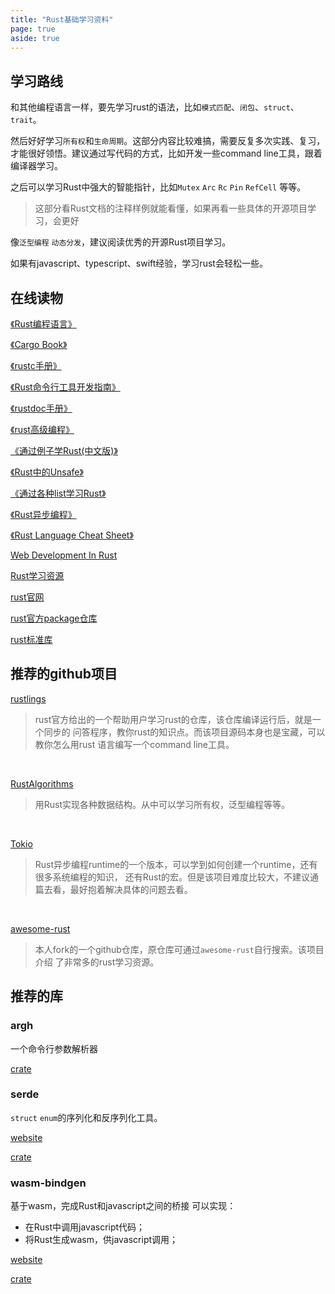```yaml
---
title: "Rust基础学习资料"
page: true
aside: true
---
```


## 学习路线
和其他编程语言一样，要先学习rust的语法，比如`模式匹配`、`闭包`、`struct`、`trait`。

然后好好学习`所有权`和`生命周期`。这部分内容比较难搞，需要反复多次实践、复习，才能很好领悟。建议通过写代码的方式，比如开发一些command line工具，跟着编译器学习。

之后可以学习Rust中强大的智能指针，比如`Mutex` `Arc` `Rc` `Pin` `RefCell` 等等。
> 这部分看Rust文档的注释样例就能看懂，如果再看一些具体的开源项目学习，会更好

像`泛型编程` `动态分发`，建议阅读优秀的开源Rust项目学习。

如果有javascript、typescript、swift经验，学习rust会轻松一些。

## 在线读物

[《Rust编程语言》](https://doc.rust-lang.org/book/ch19-03-advanced-traits.html#default-generic-type-parameters-and-operator-overloading)

[《Cargo Book》](https://doc.rust-lang.org/cargo/guide/dependencies.html)

[《rustc手册》](https://doc.rust-lang.org/rustc/index.html)

[《Rust命令行工具开发指南》](https://rust-cli.github.io/book/index.html)

[《rustdoc手册》](https://doc.rust-lang.org/rustdoc/index.html)

[《rust高级编程》](https://learnku.com/docs/nomicon/2018)

[《通过例子学Rust(中文版)》](https://rustwiki.org/zh-CN/rust-by-example/fn/closures/output_parameters.html)

[《Rust中的Unsafe》](https://doc.rust-lang.org/nightly/nomicon/)

[《通过各种list学习Rust》](https://rust-unofficial.github.io/too-many-lists/)

[《Rust异步编程》](https://rust-lang.github.io/async-book/)

[《Rust Language Cheat Sheet》](https://cheats.rs/)

[Web Development In Rust](https://www.arewewebyet.org/)

[Rust学习资源](https://github.com/rcore-os/rCore/wiki/study-resource-of-system-programming-in-RUST)

[rust官网](https://www.rust-lang.org/zh-CN/learn)

[rust官方package仓库](https://crates.io/)

[rust标准库](https://doc.rust-lang.org/std/index.html)


## 推荐的github项目
[rustlings](https://github.com/rust-lang/rustlings.git)
> rust官方给出的一个帮助用户学习rust的仓库，该仓库编译运行后，就是一个同步的
> 问答程序，教你rust的知识点。而该项目源码本身也是宝藏，可以教你怎么用rust
> 语言编写一个command line工具。

<br>

[RustAlgorithms](https://github.com/TheAlgorithms/Rust.git)
> 用Rust实现各种数据结构。从中可以学习所有权，泛型编程等等。

<br>

[Tokio](https://github.com/tokio-rs/tokio.git)
> Rust异步编程runtime的一个版本，可以学到如何创建一个runtime，还有很多系统编程的知识，
> 还有Rust的宏。但是该项目难度比较大，不建议通篇去看，最好抱着解决具体的问题去看。

<br>

[awesome-rust](https://github.com/zhangzhuang15/awesome-rust.git)
> 本人fork的一个github仓库，原仓库可通过`awesome-rust`自行搜索。该项目介绍
> 了非常多的rust学习资源。


## 推荐的库
### argh
一个命令行参数解析器

[crate](https://crates.io/crates/argh)

### serde
`struct` `enum`的序列化和反序列化工具。

[website](https://serde.rs/field-attrs.html)

[crate](https://crates.io/crates/serde)

### wasm-bindgen
基于wasm，完成Rust和javascript之间的桥接
可以实现：
- 在Rust中调用javascript代码；
- 将Rust生成wasm，供javascript调用；

[website](https://rustwasm.github.io/docs/wasm-bindgen/examples/closures.html)

[crate](https://crates.io/crates/wasm-bindgen)
